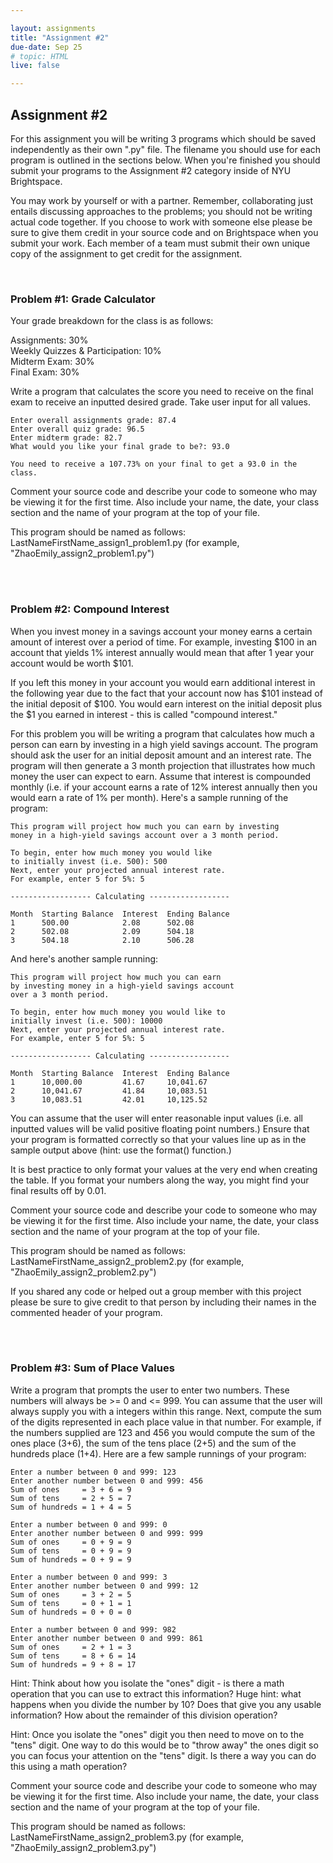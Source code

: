 ```yaml
---

layout: assignments
title: "Assignment #2"
due-date: Sep 25 
# topic: HTML
live: false

---
```


## Assignment #2
For this assignment you will be writing 3 programs which should be saved independently as their own ".py" file. The filename you should use for each program is outlined in the sections below. When you're finished you should submit your programs to the Assignment #2 category inside of NYU Brightspace.

You may work by yourself or with a partner. Remember, collaborating just entails discussing approaches to the problems; you should not be writing actual code together. If you choose to work with someone else please be sure to give them credit in your source code and on Brightspace when you submit your work.  Each member of a team must submit their own unique copy of the assignment to get credit for the assignment.

<div class="section-break"><br></div>

### Problem #1: Grade Calculator
Your grade breakdown for the class is as follows:

Assignments: 30%  
Weekly Quizzes & Participation: 10%  
Midterm Exam: 30%  
Final Exam: 30%  

<!-- Your final grade for the class will be assigned with the following ranges:

<div class="table" markdown="1">
```
A		93-100  
A-		90-92.9  
B+		87-89.9  
B		83-86.9  
B-		80-82.9  
C+		77-79.9  
C		73-76.9  
C-		70-72.9  
D+		67-69.9  
D		63-66.9  
```
</div> -->

Write a program that calculates the score you need to receive on the final exam to receive an inputted desired grade. Take user input for all values.
<br>

```
Enter overall assignments grade: 87.4
Enter overall quiz grade: 96.5
Enter midterm grade: 82.7
What would you like your final grade to be?: 93.0

You need to receive a 107.73% on your final to get a 93.0 in the class.
```

Comment your source code and describe your code to someone who may be viewing it for the first time. Also include your name, the date, your class section and the name of your program at the top of your file.

This program should be named as follows:
LastNameFirstName_assign1_problem1.py (for example, "ZhaoEmily_assign2_problem1.py")

<div class="section-break"><br><br></div>

### Problem #2: Compound Interest
When you invest money in a savings account your money earns a certain amount of interest over a period of time. For example, investing $100 in an account that yields 1% interest annually would mean that after 1 year your account would be worth $101.

If you left this money in your account you would earn additional interest in the following year due to the fact that your account now has $101 instead of the initial deposit of $100. You would earn interest on the initial deposit plus the $1 you earned in interest - this is called "compound interest."

For this problem you will be writing a program that calculates how much a person can earn by investing in a high yield savings account. The program should ask the user for an initial deposit amount and an interest rate. The program will then generate a 3 month projection that illustrates how much money the user can expect to earn. Assume that interest is compounded monthly (i.e. if your account earns a rate of 12% interest annually then you would earn a rate of 1% per month). Here's a sample running of the program:

```
This program will project how much you can earn by investing 
money in a high-yield savings account over a 3 month period.

To begin, enter how much money you would like
to initially invest (i.e. 500): 500
Next, enter your projected annual interest rate. 
For example, enter 5 for 5%: 5

------------------ Calculating ------------------

Month  Starting Balance  Interest  Ending Balance  
1      500.00            2.08      502.08          
2      502.08            2.09      504.18          
3      504.18            2.10      506.28          
```
And here's another sample running:

```
This program will project how much you can earn 
by investing money in a high-yield savings account
over a 3 month period.

To begin, enter how much money you would like to 
initially invest (i.e. 500): 10000
Next, enter your projected annual interest rate. 
For example, enter 5 for 5%: 5

------------------ Calculating ------------------

Month  Starting Balance  Interest  Ending Balance  
1      10,000.00         41.67     10,041.67       
2      10,041.67         41.84     10,083.51       
3      10,083.51         42.01     10,125.52       
```

You can assume that the user will enter reasonable input values (i.e. all inputted values will be valid positive floating point numbers.) Ensure that your program is formatted correctly so that your values line up as in the sample output above (hint: use the format() function.)

It is best practice to only format your values at the very end when creating the table. If you format your numbers along the way, you might find your final results off by 0.01. 

<!-- Note that you may run into a rounding issue if you perform your calculations on numbers that may contain a floating point inaccuracy. It's recommended that you use the round function to round your floating point values to 2 decimal places before using them in a math expression. The round function can be used as follows:

```
# round value to 2 decimal places and return a float
value_rounded = round(value, 2)
``` -->

Comment your source code and describe your code to someone who may be viewing it for the first time. Also include your name, the date, your class section and the name of your program at the top of your file.

This program should be named as follows:
LastNameFirstName_assign2_problem2.py (for example, "ZhaoEmily_assign2_problem2.py")

If you shared any code or helped out a group member with this project please be sure to give credit to that person by including their names in the commented header of your program.

<div class="section-break"><br><br></div>

### Problem #3: Sum of Place Values
Write a program that prompts the user to enter two numbers. These numbers will always be >= 0 and <= 999. You can assume that the user will always supply you with a integers within this range. Next, compute the sum of the digits represented in each place value in that number. For example, if the numbers supplied are 123 and 456 you would compute the sum of the ones place (3+6), the sum of the tens place (2+5) and the sum of the hundreds place (1+4). Here are a few sample runnings of your program:

```
Enter a number between 0 and 999: 123
Enter another number between 0 and 999: 456
Sum of ones     = 3 + 6 = 9
Sum of tens     = 2 + 5 = 7
Sum of hundreds = 1 + 4 = 5
```
```
Enter a number between 0 and 999: 0
Enter another number between 0 and 999: 999
Sum of ones     = 0 + 9 = 9
Sum of tens     = 0 + 9 = 9
Sum of hundreds = 0 + 9 = 9
```
```
Enter a number between 0 and 999: 3
Enter another number between 0 and 999: 12
Sum of ones     = 3 + 2 = 5
Sum of tens     = 0 + 1 = 1
Sum of hundreds = 0 + 0 = 0
```
```
Enter a number between 0 and 999: 982
Enter another number between 0 and 999: 861
Sum of ones     = 2 + 1 = 3
Sum of tens     = 8 + 6 = 14
Sum of hundreds = 9 + 8 = 17
```

Hint: Think about how you isolate the "ones" digit - is there a math operation that you can use to extract this information? Huge hint: what happens when you divide the number by 10? Does that give you any usable information? How about the remainder of this division operation?

Hint: Once you isolate the "ones" digit you then need to move on to the "tens" digit. One way to do this would be to "throw away" the ones digit so you can focus your attention on the "tens" digit. Is there a way you can do this using a math operation?

Comment your source code and describe your code to someone who may be viewing it for the first time. Also include your name, the date, your class section and the name of your program at the top of your file.

This program should be named as follows:
LastNameFirstName_assign2_problem3.py (for example, "ZhaoEmily_assign2_problem3.py")
